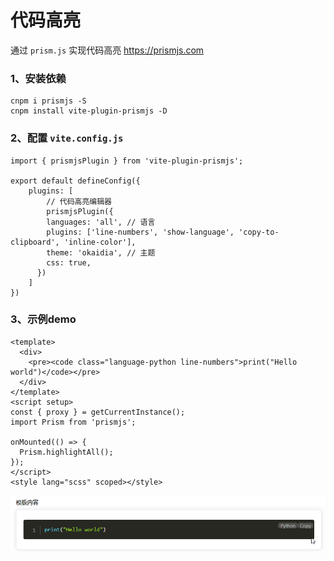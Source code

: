 # 代码高亮

通过 `prism.js` 实现代码高亮 https://prismjs.com

### 1、安装依赖

```shell
cnpm i prismjs -S
cnpm install vite-plugin-prismjs -D
```

### 2、配置 `vite.config.js`

```
import { prismjsPlugin } from 'vite-plugin-prismjs';

export default defineConfig({
	plugins: [
	    // 代码高亮编辑器
	    prismjsPlugin({
        languages: 'all', // 语言
        plugins: ['line-numbers', 'show-language', 'copy-to-clipboard', 'inline-color'],
        theme: 'okaidia', // 主题
        css: true,
      })
	]
})
```

### 3、示例demo

```
<template>
  <div>
    <pre><code class="language-python line-numbers">print("Hello world")</code></pre>
  </div>
</template>
<script setup>
const { proxy } = getCurrentInstance();
import Prism from 'prismjs';

onMounted(() => {
  Prism.highlightAll();
});
</script>
<style lang="scss" scoped></style>
```

![](./images/06-prismjs实现代码高亮-1701761930841.png)
